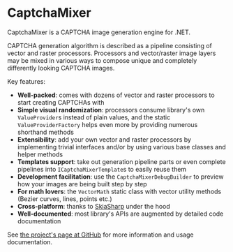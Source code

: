 # CaptchaMixer

CaptchaMixer is a CAPTCHA image generation engine for .NET.

CAPTCHA generation algorithm is described as a pipeline consisting of vector and raster processors.
Processors and vector/raster image layers may be mixed in various ways to compose unique and completely differently looking CAPTCHA images.

Key features:

- **Well-packed**: comes with dozens of vector and raster processors to start creating CAPTCHAs with
- **Simple visual randomization**: processors consume library's own `ValueProvider`s instead of plain values, and the static `ValueProviderFactory` helps even more by providing numerous shorthand methods
- **Extensibility**: add your own vector and raster processors by implementing trivial interfaces and/or by using various base classes and helper methods
- **Templates support**: take out generation pipeline parts or even complete pipelines into `ICaptchaMixerTemplate`s to easily reuse them
- **Development facilitation**: use the `CaptchaMixerDebugBuilder` to preview how your images are being built step by step
- **For math lovers**: the `VectorMath` static class with vector utility methods (Bezier curves, lines, points etc.)
- **Cross-platform**: thanks to [SkiaSharp](https://github.com/mono/SkiaSharp) under the hood
- **Well-documented**: most library's APIs are augmented by detailed code documentation

See [the project's page at GitHub](https://github.com/KasperskyLab/CaptchaMixer) for more information and usage documentation.